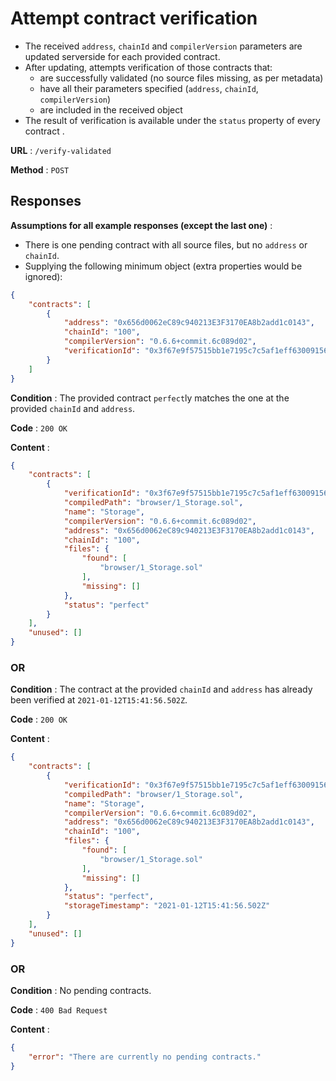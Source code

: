 # Attempt contract verification

- The received `address`, `chainId` and `compilerVersion` parameters are updated serverside for each provided contract.
- After updating, attempts verification of those contracts that:
  - are successfully validated (no source files missing, as per metadata)
  - have all their parameters specified (`address`, `chainId`, `compilerVersion`)
  - are included in the received object
- The result of verification is available under the `status` property of every contract .

**URL** : `/verify-validated`

**Method** : `POST`

## Responses

**Assumptions for all example responses (except the last one)** :
* There is one pending contract with all source files, but no `address` or `chainId`.
* Supplying the following minimum object (extra properties would be ignored):
```json
{
    "contracts": [
        {
            "address": "0x656d0062eC89c940213E3F3170EA8b2add1c0143",
            "chainId": "100",
            "compilerVersion": "0.6.6+commit.6c089d02",
            "verificationId": "0x3f67e9f57515bb1e7195c7c5af1eff630091567c0bb65ba3dece57a56da766fe",
        }
    ]
}
```

**Condition** : The provided contract `perfect`ly matches the one at the provided `chainId` and `address`.

**Code** : `200 OK`

**Content** : 

```json
{
    "contracts": [
        {
            "verificationId": "0x3f67e9f57515bb1e7195c7c5af1eff630091567c0bb65ba3dece57a56da766fe",
            "compiledPath": "browser/1_Storage.sol",
            "name": "Storage",
            "compilerVersion": "0.6.6+commit.6c089d02",
            "address": "0x656d0062eC89c940213E3F3170EA8b2add1c0143",
            "chainId": "100",
            "files": {
                "found": [
                    "browser/1_Storage.sol"
                ],
                "missing": []
            },
            "status": "perfect"
        }
    ],
    "unused": []
}
```

### OR

**Condition** : The contract at the provided `chainId` and `address` has already been verified at `2021-01-12T15:41:56.502Z`.

**Code** : `200 OK`

**Content** : 

```json
{
    "contracts": [
        {
            "verificationId": "0x3f67e9f57515bb1e7195c7c5af1eff630091567c0bb65ba3dece57a56da766fe",
            "compiledPath": "browser/1_Storage.sol",
            "name": "Storage",
            "compilerVersion": "0.6.6+commit.6c089d02",
            "address": "0x656d0062eC89c940213E3F3170EA8b2add1c0143",
            "chainId": "100",
            "files": {
                "found": [
                    "browser/1_Storage.sol"
                ],
                "missing": []
            },
            "status": "perfect",
            "storageTimestamp": "2021-01-12T15:41:56.502Z"
        }
    ],
    "unused": []
}
```

### OR

**Condition** : No pending contracts.

**Code** : `400 Bad Request`

**Content** : 
```json
{
    "error": "There are currently no pending contracts."
}
```